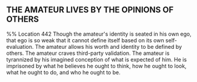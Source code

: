 ## THE AMATEUR LIVES BY THE OPINIONS OF OTHERS 
%% Location 442 
Though the amateur's identity is seated in his own ego, that ego is so weak that it cannot define itself based on its own self-evaluation. The amateur allows his worth and identity to be defined by others. The amateur craves third-party validation. The amateur is tyrannized by his imagined conception of what is expected of him. He is imprisoned by what he believes he ought to think, how he ought to look, what he ought to do, and who he ought to be. 